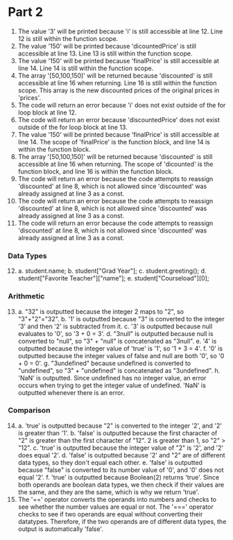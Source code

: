# Part 2
1. The value '3' will be printed because 'i' is still accessible at line 12. Line 12 is still within the function scope.
2. The value '150' will be printed because 'dicountedPrice' is still accessible at line 13. Line 13 is still within the function scope.
3. The value '150' will be printed because 'finalPrice' is still accessible at line 14. Line 14 is still within the function scope.
4. The array '[50,100,150]' will be returned because 'discounted' is still accessible at line 16 when returning. Line 16 is still within the function scope. This array is the new discounted prices of the original prices in 'prices'.
5. The code will return an error because 'i' does not exist outside of the for loop block at line 12.
6. The code will return an error because 'discountedPrice' does not exist outside of the for loop block at line 13.
7. The value '150' will be printed because 'finalPrice' is still accessible at line 14. The scope of 'finalPrice' is the function block, and line 14 is within the function block.
8. The array '[50,100,150]' will be returned because 'discounted' is still accessible at line 16 when returning. The scope of 'dicounted' is the function block, and line 16 is within the function block.
9. The code will return an error because the code attempts to reassign 'discounted' at line 8, which is not allowed since 'discounted' was already assigned at line 3 as a const.
10. The code will return an error because the code attempts to reassign 'discounted' at line 8, which is not allowed since 'discounted' was already assigned at line 3 as a const.
11. The code will return an error because the code attempts to reassign 'discounted' at line 8, which is not allowed since 'discounted' was already assigned at line 3 as a const.

### Data Types
12. a. student.name;
    b. student["Grad Year"];
    c. student.greeting();
    d. student["Favorite Teacher"]["name"];
    e. student["Courseload"][0];

### Arithmetic
13. a. "32" is outputted because the integer 2 maps to "2", so "3"+"2"="32".
    b. '1' is outputted because "3" is converted to the integer '3' and then '2' is subtracted from it.
    c. '3' is outputted because null evaluates to '0', so '3 + 0 = 3'.
    d. "3null" is outputted because null is converted to "null", so "3" + "null" is concatenated as "3null".
    e. '4' is outputted because the integer value of 'true' is '1', so '1 + 3 = 4'.
    f. '0' is outputted because the integer values of false and null are both '0', so '0 + 0 = 0'.
    g. "3undefined" because undefined is converted to "undefined", so "3" + "undefined" is concatenated as "3undefined".
    h. 'NaN' is outputted. Since undefined has no integer value, an error occurs when trying to get the integer value of undefined. 'NaN' is outputted whenever there is an error.

### Comparison
14. a. 'true' is outputted because "2" is converted to the integer '2', and '2' is greater than '1'.
    b. 'false' is outputted because the first character of "2" is greater than the first character of "12". 2 is greater than 1, so "2" > "12".
    c. 'true' is outputted because the integer value of "2" is '2', and '2' does equal '2'.
    d. 'false' is outputted because '2' and "2" are of different data types, so they don't equal each other.
    e. 'false' is outputted because "false" is converted to its number value of '0', and '0' does not equal '2'.
    f. 'true' is outputted because Boolean(2) returns 'true'. Since both operands are boolean data types, we then check if their values are the same, and they are the same, which is why we return 'true'.
15. The '==' operator converts the operands into numbers and checks to see whether the number values are equal or not. The '===' operator checks to see if two operands are equal without converting their datatypes. Therefore, if the two operands are of different data types, the output is automatically 'false'.